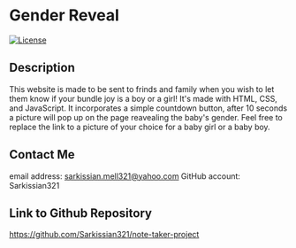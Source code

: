 # Gender Reveal

[![License](https://img.shields.io/badge/License-MIT-blue.svg)](LICENSE)

## Description

This website is made to be sent to frinds and family when you wish to let them know if your bundle joy is a boy or a girl! It's made with HTML, CSS, and JavaScript. It incorporates a simple countdown button, after 10 seconds a picture will pop up on the page reavealing the baby's gender. Feel free to replace the link to a picture of your choice for a baby girl or a baby boy.

## Contact Me
email address: sarkissian.mell321@yahoo.com
GitHub account: Sarkissian321

## Link to Github Repository
https://github.com/Sarkissian321/note-taker-project
